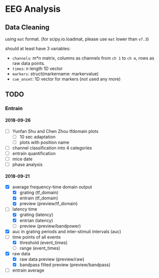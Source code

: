 # EEG Analysis

## Data Cleaning
using `mat` format. 
(for scipy.io.loadmat, please use `mat` lower than `v7.3`)

should at least have 3 variables:
- `channels`: m\*n matrix, columns as channels from `ch 1` to `ch m`, rows as raw data points. 
- `times`: n length 1D vector
- `markers`: struct(markername: markervalue)
- `cue_onset`: 1D vector for markers (not used any more)

## TODO

### Entrain

#### 2018-09-26
- [ ] Yunfan Shu and Chen Zhou tfdomain plots
    - [ ] 10 sec adaptation
    - [ ] plots with position name
- [ ] channel classification into 4 categories
- [ ] entrain quantification
- [ ] mice date
- [ ] phase analysis

#### 2018-09-21
- [x] average frequency-time domain output
    - [x] grating (tf_domain)
    - [x] entrain (tf_domain)
    - [x] preview (preview/tf_domain)
- [ ] latency time
    - [x] grating (latency)
    - [x] entrian (latency)
    - [ ] preview (preview/bandpower)
- [x] auc in grating periods and inter-stimuli intervals (auc)
- [ ] time points of all events
    - [x] threshold (event_times)
    - [ ] range (event_times)
- [x] raw data
    - [x] raw data preview (preview/raw)
    - [x] bandpass filted preview (preview/bandpass)
- [ ] entrain average